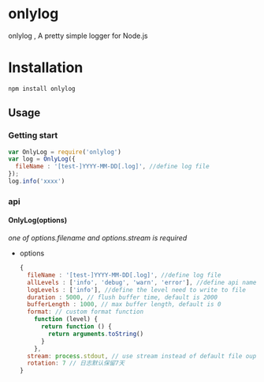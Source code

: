 # onlylog 

onlylog , A pretty simple logger for Node.js

# Installation

`npm install onlylog`

## Usage

### Getting start

```javascript
var OnlyLog = require('onlylog')
var log = OnlyLog({
  fileName : '[test-]YYYY-MM-DD[.log]', //define log file
});
log.info('xxxx')
```

### api

#### OnlyLog(options)

*one of options.filename and options.stream is required*

- options

  ```javascript
  {
    fileName : '[test-]YYYY-MM-DD[.log]', //define log file
    allLevels : ['info', 'debug', 'warn', 'error'], //define api name
    logLevels : ['info'], //define the level need to write to file
    duration : 5000, // flush buffer time, default is 2000
    bufferLength : 1000, // max buffer length, default is 0
    format: // custom format function
      function (level) {
        return function () {
          return arguments.toString()
        }
      },
    stream: process.stdout, // use stream instead of default file ouput
    rotation: 7 // 日志默认保留7天
  }
  ```